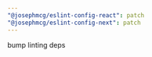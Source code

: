 ```yaml
---
"@josephmcg/eslint-config-react": patch
"@josephmcg/eslint-config-next": patch
---
```


bump linting deps
